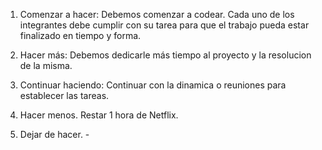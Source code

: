 1. Comenzar a hacer: Debemos comenzar a codear. Cada uno de los integrantes debe cumplir con su tarea para que el trabajo pueda estar finalizado en tiempo y forma. 

2. Hacer más: Debemos dedicarle más tiempo al proyecto y la resolucion de la misma. 

3. Continuar haciendo: Continuar con la dinamica o reuniones para establecer las tareas. 

4. Hacer menos. Restar 1 hora de Netflix.

5. Dejar de hacer. - 